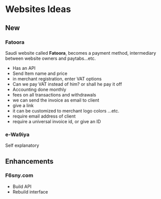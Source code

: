 # Websites Ideas

## New

### Fatoora

Saudi website called **Fatoora**, becomes a payment method, intermediary between website owners and paytabs...etc.

- Has an API
- Send Item name and price
- in merchant registration, enter VAT options
- Can we pay VAT instead of him? or shall he pay it off
- Accounting done monthly
- fees on all transactions and withdrawals
- we can send the invoice as email to client
- give a link
- it can be customized to merchant logo colors ...etc.
- require email address of client
- require a universal invoice id, or give an ID

### e-Wa9iya

Self explanatory

## Enhancements

### F6sny.com

- Build API
- Rebuild interface
